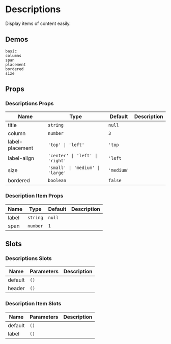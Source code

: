 # Descriptions
<!--single-column-->
Display items of content easily.

## Demos
```demo
basic
columns
span
placement
bordered
size
```

## Props
### Descriptions Props
|Name|Type|Default|Description|
|-|-|-|-|
|title|`string`|`null`||
|column|`number`|`3`||
|label-placement|`'top' \| 'left'`|`'top`||
|label-align|`'center' \| 'left' \| 'right'`|`'left`||
|size|`'small' \| 'medium' \| 'large'`|`'medium'`||
|bordered|`boolean`|`false`||

### Description Item Props
|Name|Type|Default|Description|
|-|-|-|-|
|label|`string`|`null`||
|span|`number`|`1`||

## Slots
### Descriptions Slots
|Name|Parameters|Description|
|-|-|-|
|default|`()`||
|header|`()`||

### Description Item Slots
|Name|Parameters|Description|
|-|-|-|
|default|`()`||
|label|`()`||
